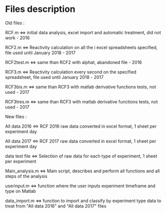 # Files	description

Old files : 

RCF.m <=> initial data analysis, excel import and automatic treatment, did not work - 2016

RCF2.m <=> Reactivity calculation on all the i excel spreadsheets specified, file used until January 2018 - 2017

RCF2test.m <=> same than RCF2 with alphat, abandoned file - 2016

RCF3.m <=> Reactivity calculation every second on the specified spreadsheet, file used until January 2018 - 2017

RCF3bis.m <=> same than RCF3 with matlab derivative functions tests, not used - 2017 

RCF3tres.m <=> same than RCF3 with matlab derivative functions tests, not used - 2017 

New files :

All data 2016 <=> RCF 2016 raw data converted in excel format, 1 sheet per experiment day

All data 2017 <=> RCF 2017 raw data converted in excel format, 1 sheet per experiment day

data test file <=> Selection of raw data for each type of experiment, 1 sheet per experiment

Main_analysis.m <=> Main script, describes and perform all functions and all steps of the analysis

userinput.m <=> function where the user inputs experiment timeframe and type on Matlab 

data_import.m <=> function to import and classify by experiment type data to treat from "All data 2016" and "All data 2017" files



